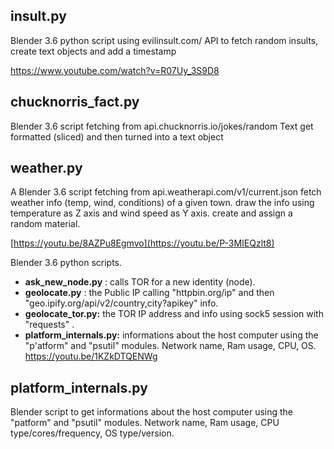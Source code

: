 ## **insult.py**

Blender 3.6 python script using evilinsult.com/ API to 
fetch random insults, create text objects and add a timestamp

https://www.youtube.com/watch?v=R07Uy_3S9D8


## **chucknorris_fact.py**

Blender 3.6 script fetching from api.chucknorris.io/jokes/random
Text get formatted (sliced) and then turned into a text object


## **weather.py**

A Blender 3.6 script fetching from api.weatherapi.com/v1/current.json
fetch weather info (temp, wind, conditions) of a given town.
draw the info using temperature as Z axis and wind speed as Y axis.
create and assign a random material.

[https://youtu.be/8AZPu8Egmvo](https://youtu.be/P-3MIEQzlt8)




Blender 3.6 python scripts. 
-  **ask_new_node.py** : calls TOR for a new identity (node).
  - **geolocate.py** : the Public IP calling "httpbin.org/ip" and then "geo.ipify.org/api/v2/country,city?apikey"  info.
  -  **geolocate_tor.py:**  the TOR IP address and info using sock5 session with "requests" .
-  **platform_internals.py:** informations about the host computer using the "p'atform" and "psutil" modules. Network name, Ram usage, CPU, OS.
https://youtu.be/1KZkDTQENWg


 
## **platform_internals.py**

Blender script to get informations about the host computer using the "patform" and "psutil" modules.
Network name, Ram usage, CPU type/cores/frequency, OS type/version.

